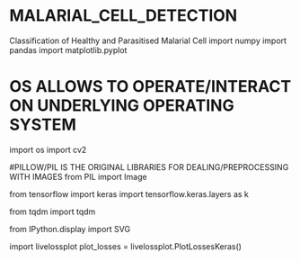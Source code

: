 # MALARIAL_CELL_DETECTION
Classification of Healthy and Parasitised Malarial Cell
import numpy
import pandas
import matplotlib.pyplot

# OS ALLOWS TO OPERATE/INTERACT ON UNDERLYING OPERATING SYSTEM  
import os 
import cv2

#PILLOW/PIL IS THE ORIGINAL LIBRARIES FOR DEALING/PREPROCESSING  WITH IMAGES 
from PIL import Image

from tensorflow import keras 
import tensorflow.keras.layers as k 

from tqdm import tqdm 

from IPython.display import SVG

import livelossplot
plot_losses = livelossplot.PlotLossesKeras()
